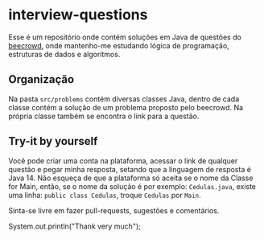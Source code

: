 # interview-questions
Esse é um repositório onde contém soluções em Java de questões do [beecrowd](https://www.beecrowd.com.br/judge/pt), onde mantenho-me estudando
lógica de programação, estruturas de dados e algoritmos. 

## Organização
Na pasta `src/problems` contém diversas classes Java, dentro de cada classe contém a solução de um problema proposto pelo beecrowd.
Na própria classe também se encontra o link para a questão.

## Try-it by yourself
Você pode criar uma conta na plataforma, acessar o link de qualquer questão e pegar minha resposta, setando que a linguagem de resposta é Java 14.
Não esqueça de que a plataforma só aceita se o nome da Classe for Main, então, se o nome da solução é por exemplo: `Cedulas.java`, existe uma linha:
`public class Cedulas`, troque `Cedulas` por `Main`.

Sinta-se livre em fazer pull-requests, sugestões e comentários.

System.out.println("Thank very much");
